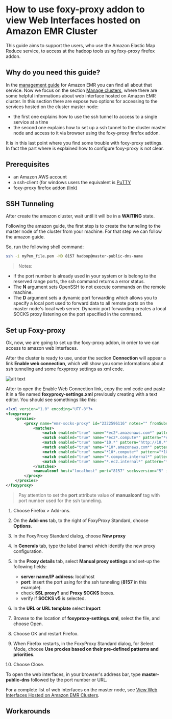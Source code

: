 
# How to use foxy-proxy addon to view Web Interfaces hosted on Amazon EMR Cluster
This guide aims to support the users, who use the Amazon Elastic Map Reduce service, to access at the hadoop tools using foxy-proxy firefox addon.

## Why do you need this guide?
In the [management guide](http://docs.aws.amazon.com/emr/latest/ManagementGuide/emr-what-is-emr.html) for Amazon EMR you can find all about that service. Now we focus on the section [Manage clusters](http://docs.aws.amazon.com/emr/latest/ManagementGuide/emr-manage.html), where there are some helpful informations about web interface hosted on Amazon EMR cluster. In this section there are expose two options for accessing to the services hosted on the cluster master node:
- the first one explains how to use the ssh tunnel to access to a single service at a time 
- the second one explains how to set up a ssh tunnel to the cluster master node and access to  it via browser using the foxy-proxy firefox addon. 

It is in this last point where you find some trouble with foxy-proxy settings. In fact the part where is explained how to configure foxy-proxy is not clear. 

## Prerequisites
- an Amazon AWS account
- a ssh-client (for windows users the equivalent is [PuTTY](http://www.putty.org/)
- foxy-proxy firefox addon [(link)](https://addons.mozilla.org/firefox/addon/foxyproxy-standard/)

## SSH Tunneling
After create the amazon cluster, wait until it will be in a **WAITING** state.

Following the amazon guide, the first step is to create the tunneling to the master node of the cluster from your machine. For that step we can follow the amazon guide.

So, run the following shell command:

```bash
ssh -i myPem_file.pem -ND 8157 hadoop@master-public-dns-name
```


> Notes: 
- If the port number is already used in your system or is belong to the reserved range ports, the ssh command returns a error status.
- The **N** argument sets OpenSSH to not execute commands on the remote machine.
- The **D** argument sets a dynamic port forwarding which allows you to specify a local port used to forward data to all remote ports on the master node's local web server. Dynamic port forwarding creates a local SOCKS proxy listening on the port specified in the command. 

## Set up Foxy-proxy

Ok, now, we are going to set up the foxy-proxy addon, in order to we can access to amazon web interfaces.

After the cluster is ready to use, under the section **Connection** will appear a link **Enable web connection**, which will show you some informations about ssh tunneling and some foxyproxy settings as xml code.

![alt text](http://docs.aws.amazon.com/emr/latest/ManagementGuide/images/console-connect-tunnel-off.png "Enable web connection")

After to open the Enable Web Connection link, copy the xml code and paste it in a file named **foxyproxy-settings.xml** previously creating with a text editor.
You should see somethings like this:

```xml
<?xml version="1.0" encoding="UTF-8"?>
<foxyproxy>
    <proxies>
        <proxy name="emr-socks-proxy" id="2322596116" notes="" fromSubscription="false" enabled="true" mode="manual" selectedTabIndex="2" lastresort="false" animatedIcons="true" includeInCycle="true" color="#0055E5" proxyDNS="true" noInternalIPs="false" autoconfMode="pac" clearCacheBeforeUse="false" disableCache="false" clearCookiesBeforeUse="false" rejectCookies="false">
            <matches>
                <match enabled="true" name="*ec2*.amazonaws.com*" pattern="*ec2*.amazonaws.com*" isRegEx="false" isBlackList="false" isMultiLine="false" caseSensitive="false" fromSubscription="false" />
                <match enabled="true" name="*ec2*.compute*" pattern="*ec2*.compute*" isRegEx="false" isBlackList="false" isMultiLine="false" caseSensitive="false" fromSubscription="false" />
                <match enabled="true" name="10.*" pattern="http://10.*" isRegEx="false" isBlackList="false" isMultiLine="false" caseSensitive="false" fromSubscription="false" />
                <match enabled="true" name="*10*.amazonaws.com*" pattern="*10*.amazonaws.com*" isRegEx="false" isBlackList="false" isMultiLine="false" caseSensitive="false" fromSubscription="false" />
                <match enabled="true" name="*10*.compute*" pattern="*10*.compute*" isRegEx="false" isBlackList="false" isMultiLine="false" caseSensitive="false" fromSubscription="false" />
                <match enabled="true" name="*.compute.internal*" pattern="*.compute.internal*" isRegEx="false" isBlackList="false" isMultiLine="false" caseSensitive="false" fromSubscription="false" />
                <match enabled="true" name="*.ec2.internal*" pattern="*.ec2.internal*" isRegEx="false" isBlackList="false" isMultiLine="false" caseSensitive="false" fromSubscription="false" />
            </matches>
            <manualconf host="localhost" port="8157" socksversion="5" isSocks="true" username="" password="" domain="" />
        </proxy>
    </proxies>
</foxyproxy>
```

> Pay attention to set the **port** attribute value of **manualconf** tag with port number used for the ssh tunneling.

1. Choose Firefox > Add-ons.

2. On the **Add-ons** tab, to the right of FoxyProxy Standard, choose **Options**.

3. In the FoxyProxy Standard dialog, choose **New proxy**
4. In **Generals** tab, type the label (name) which identify the new proxy configuration. 
5. In the **Proxy details** tab, select **Manual proxy settings** and set-up the following fields:
    - **server name/IP address**: localhost
    - **port**: insert the port using for the ssh tunneling (**8157** in this example). 
    - check **SSL proxy?** and **Proxy SOCKS** boxes. 
    - verify if **SOCKS v5** is selected.
6. In the **URL or URL template** select **Import**
7. Browse to the location of **foxyproxy-settings.xml**, select the file, and choose Open.
8. Choose OK and restart Firefox.
9. When Firefox restarts, in the FoxyProxy Standard dialog, for Select Mode, choose **Use proxies based on their pre-defined patterns and priorities**.
10. Choose Close.

To open the web interfaces, in your browser's address bar, type **master-public-dns** followed by the port number or URL.

For a complete list of web interfaces on the master node, see [View Web Interfaces Hosted on Amazon EMR Clusters](http://docs.aws.amazon.com/emr/latest/ManagementGuide/emr-web-interfaces.html).
## Workarounds
